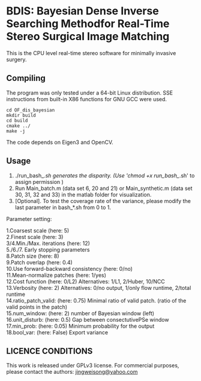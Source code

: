 # BDIS: Bayesian Dense Inverse Searching Methodfor Real-Time Stereo Surgical Image Matching #

This is the CPU level real-time stereo software for minimally invasive surgery.

 
  
## Compiling ##

The program was only tested under a 64-bit Linux distribution.
SSE instructions from built-in X86 functions for GNU GCC were used.


```
cd OF_dis_bayesian
mkdir build
cd build
cmake ../
make -j
```

The code depends on Eigen3 and OpenCV.
      

## Usage ##
1. ./run_bash_*.sh generates the disparity.   (Use 'chmod +x run_bash_*.sh' to assign permission )   
2. Run Main_batch.m (data set 6, 20 and 21) or Main_synthetic.m (data set 30, 31, 32 and 33) in the matlab folder for visualization.      
3. [Optional]. To test the coverage rate of the variance, please modify the last parameter in bash_*.sh from 0 to 1.    

Parameter setting:    

1.Coarsest scale                               (here: 5)    
2.Finest scale                                 (here: 3)    
3/4.Min./Max. iterations                       (here: 12)    
5./6./7. Early stopping parameters    
8.Patch size                                   (here: 8)    
9.Patch overlap                                (here: 0.4)    
10.Use forward-backward consistency             (here: 0/no)    
11.Mean-normalize patches                       (here: 1/yes)    
12.Cost function                                (here: 0/L2)  Alternatives: 1/L1, 2/Huber, 10/NCC    
13.Verbosity                                   (here: 2) Alternatives: 0/no output, 1/only flow runtime, 2/total runtime    
14.ratio_patch_valid:                       (here: 0.75) Minimal ratio of valid patch. (ratio of the valid points in the patch)     
15.num_window:                               (here: 2) number of Bayesian window (left)    
16.unit_disturb:                               (here: 0.5) Gap between consectutivePSe window    
17.min_prob:                                  (here: 0.05) Minimum probability for the output    
18.bool_var:                                    (here: False) Export variance    
      



## LICENCE CONDITIONS ##

This work is released under GPLv3 license. For commercial purposes, please contact the authors: jingweisong@yahoo.com











